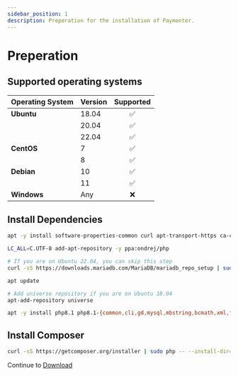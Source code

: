 ```yaml
---
sidebar_position: 1
description: Preperation for the installation of Paymenter.
---
```


# Preperation

## Supported operating systems
| Operating System | Version |     Supported      |
|------------------|---------|:------------------:|
| **Ubuntu**       | 18.04   | :white_check_mark: |
|                  | 20.04   | :white_check_mark: |
|                  | 22.04   | :white_check_mark: |
| **CentOS**       | 7       | :white_check_mark: |
|                  | 8       | :white_check_mark: |
| **Debian**       | 10      | :white_check_mark: |
|                  | 11      | :white_check_mark: |
| **Windows**      | Any     | :x:                |

## Install Dependencies

```bash
apt -y install software-properties-common curl apt-transport-https ca-certificates gnupg

LC_ALL=C.UTF-8 add-apt-repository -y ppa:ondrej/php

# If you are on Ubuntu 22.04, you can skip this step
curl -sS https://downloads.mariadb.com/MariaDB/mariadb_repo_setup | sudo bash

apt update

# Add universe repository if you are on Ubuntu 18.04
apt-add-repository universe

apt -y install php8.1 php8.1-{common,cli,gd,mysql,mbstring,bcmath,xml,fpm,curl,zip} mariadb-server nginx tar unzip git redis-server
```

## Install Composer

```bash
curl -sS https://getcomposer.org/installer | sudo php -- --install-dir=/usr/local/bin --filename=composer
```

Continue to [Download](download.md)

